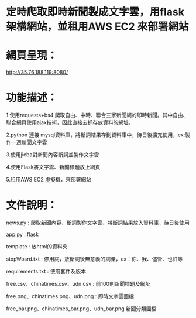 # 定時爬取即時新聞製成文字雲，用flask架構網站，並租用AWS EC2 來部署網站

# 網頁呈現：

http://35.76.188.119:8080/

# 功能描述：

1.使用requests+bs4 爬取自由、中時、聯合三家新聞網的即時新聞。其中自由、聯合網頁使用ajax技術，因此直接去抓存放資料的網址。

2.python 連接 mysql資料庫，將斷詞結果存到資料庫中，待日後擴充使用，ex:製作一週新聞文字雲

3.使用jieba對新聞內容斷詞並製作文字雲

4.使用Flask將文字雲、新聞標題放上網頁

5.租用AWS EC2 虛擬機，來部署網站

# 文件說明：

news.py : 爬取新聞內容、斷詞製作文字雲、將斷詞結果放入資料庫，待日後使用

app.py : flask 

template : 放html的資料夾

stopWosrd.txt : 停用詞，放斷詞後無意義的詞彙，ex：你、我、儘管、也許等

requirements.txt : 使用套件及版本

free.csv、chinatimes.csv、udn.csv : 前100則新聞標題及網址

free.png、chinatimes.png、udn.png : 即時文字雲圖檔

free_bar.png、chinatimes_bar.png、udn_bar.png 新聞分類圖檔

